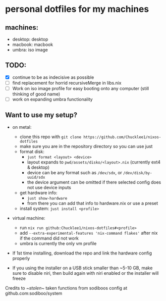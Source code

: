 # personal dotfiles for my machines

## machines:

- desktop: desktop
- macbook: macbook
- umbra: iso image

## TODO:

- [x] continue to be as indecisive as possible
- [ ] find replacement for horrid recursiveMerge in libs.nix
- [ ] Work on iso image profile for easy booting onto any computer (still thinking of good name)
- [ ] work on expanding umbra functionality

## Want to use my setup?

- on metal:

    - clone this repo with `git clone https://github.com/Chucklee1/nixos-dotfiles`
    - make sure you are in the repository directory so you can use just
    - format disk:
        - `just format <layout> <device>`
        - layout expands to `pwd/assets/disko/<layout>.nix` (currently ext4 & desktop)
        - device can be any format such as `/dev/sdx`, or `/dev/disk/by-uuid/sdx`
        - the device argument can be omitted if there selected config does not use device inputs
    - get hardware info:
        - `just show-hardware`
        - from there you can add that info to hardware.nix or use a preset
    - install system: `just install <profile>`

- virtual machine:

    - run `nix run github:Chucklee1/nixos-dotfiles#<profile>`
    - add `--extra-experimental-features 'nix-command flakes'` after nix if the command did not work
    - umbra is currently the only vm profile

- If 1st time installing, download the repo and link the hardware config properly
- If you using the installer on a USB stick smaller than ~5-10 GB, make sure to disable niri, then build again with niri enabled or the installer will freeze

Credits to _~stolen~_ taken functions from sodiboos config at github.com:sodiboo/system
